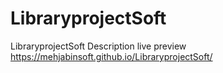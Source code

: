 # LibraryprojectSoft
LibraryprojectSoft Description
live preview
https://mehjabinsoft.github.io/LibraryprojectSoft/

